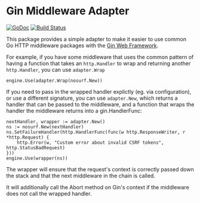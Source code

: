 # Gin Middleware Adapter

[![GoDoc](https://godoc.org/github.com/gwatts/gin-adapter?status.svg)](https://godoc.org/github.com/gwatts/gin-adapter)
[![Build Status](https://travis-ci.org/gwatts/gin-adapter.svg?branch=master)](https://travis-ci.org/gwatts/gin-adapter)


This package provides a simple adapter to make it easier to 
use common Go HTTP middleware packages with the
[Gin Web Framework](https://github.com/gin-gonic/gin/).

For example, if you have some middleware that uses the common pattern of
having a function that takes an `http.Handler` to wrap and returning another
`http.Handler`, you can use `adapter.Wrap`

```golang
engine.Use(adapter.Wrap(nosurf.New)) 
```

If you need to pass in the wrapped handler explictly (eg. via configuration),
or use a different signature, you can use `adapter.New`, which returns a
handler that can be passed to the middleware, and a function that wraps
the handler the middleware returns into a gin.HandlerFunc:

```golang
nextHandler, wrapper := adapter.New()
ns := nosurf.New(nextHandler)
ns.SetFailureHandler(http.HandlerFunc(func(w http.ResponseWriter, r *http.Request) {
    http.Error(w, "Custom error about invalid CSRF tokens", http.StatusBadRequest)
}))
engine.Use(wrapper(ns)) 
```

The wrapper will ensure that the request's context is correctly passed down
the stack and that the next middleware in the chain is called.

It will additionally call the Abort method on Gin's context if the middleware
does not call the wrapped handler.
